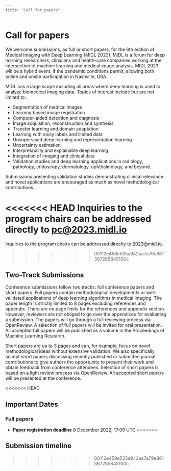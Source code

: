 ```yaml
---
title: "Call for papers"
---
```


# Call for papers

We welcome submissions, as full or short papers, for the 6th edition of Medical Imaging with Deep Learning (MIDL 2023). MIDL is a forum for deep learning researchers, clinicians and health-care companies working at the intersection of machine learning and medical image analysis. MIDL 2023 will be a hybrid event, if the pandemic conditions permit, allowing both online and onsite participation in Nashville, USA. 

MIDL has a large scope including all areas where deep learning is used to analyze biomedical imaging data. Topics of interest include but are not limited to: 

* Segmentation of medical images
* Learning based image registration
* Computer-aided detection and diagnosis
* Image acquisition, reconstruction and synthesis
* Transfer learning and domain adaptation 
* Learning with noisy labels and limited data
* Unsupervised deep learning and representation learning
* Uncertainty estimation 
* Interpretability and explainable deep learning
* Integration of imaging and clinical data
* Validation studies and deep learning applications in radiology, pathology, endoscopy, dermatology, ophthalmology, and beyond.

Submissions presenting validation studies demonstrating clinical relevance and novel applications are encouraged as much as novel methodological contributions. 

<<<<<<< HEAD
Inquiries to the program chairs can be addressed directly to pc@2023.midl.io
=======
Inquiries to the program chairs can be addressed directly to [2023@midl.io](mailto:2023@midl.io).
>>>>>>> 00112e459e535a942aa7a79e881367285845100c

## Two-Track Submissions

Conference submissions follow two tracks: full conference papers and short papers.
Full papers contain methodological developments or well-validated applications of deep learning algorithms in medical imaging. The paper length is strictly limited to 8 pages excluding references and appendix. There are no page limits for the references and appendix section. However, reviewers are not obliged to go over the appendices for evaluating a submission. The papers will go through a full reviewing process via OpenReview. A selection of full papers will be invited for oral presentation. All accepted full papers will be published as a volume in the Proceedings of Machine Learning Research. 

Short papers are up to 3 pages and can, for example, focus on novel methodological ideas without extensive validation. We also specifically accept short papers discussing recently published or submitted journal contributions to give authors the opportunity to present their work and obtain feedback from conference attendees. Selection of short papers is based on a light review process via OpenReview. All accepted short papers will be presented at the conference.

<<<<<<< HEAD
## Important Dates

### Full papers
* **Paper registration deadline** 8 December 2022, 17:00 UTC 
=======

## Submission timeline
<!-- [% .deadlines %]
### Full papers
* **Paper registration deadline** 8 December 2022, 17:00 UTC
>>>>>>> 00112e459e535a942aa7a79e881367285845100c
* **Paper submission deadline** 15 December 2022, 23:59 UTC
* **Reviews due** TBD
* **Final decisions** TBD

### Short papers
* **Paper submission deadline** TBD April 2023
* **Final decisions** TBD May 2023
<<<<<<< HEAD
=======
[% / %] -->
>>>>>>> 00112e459e535a942aa7a79e881367285845100c

